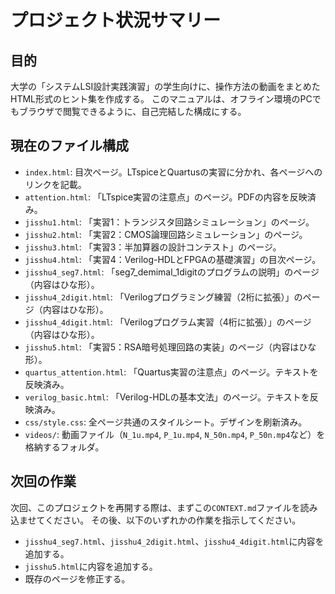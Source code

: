 # プロジェクト状況サマリー

## 目的
大学の「システムLSI設計実践演習」の学生向けに、操作方法の動画をまとめたHTML形式のヒント集を作成する。
このマニュアルは、オフライン環境のPCでもブラウザで閲覧できるように、自己完結した構成にする。

## 現在のファイル構成
- `index.html`: 目次ページ。LTspiceとQuartusの実習に分かれ、各ページへのリンクを記載。
- `attention.html`: 「LTspice実習の注意点」のページ。PDFの内容を反映済み。
- `jisshu1.html`: 「実習1：トランジスタ回路シミュレーション」のページ。
- `jisshu2.html`: 「実習2：CMOS論理回路シミュレーション」のページ。
- `jisshu3.html`: 「実習3：半加算器の設計コンテスト」のページ。
- `jisshu4.html`: 「実習4：Verilog-HDLとFPGAの基礎演習」の目次ページ。
- `jisshu4_seg7.html`: 「seg7_demimal_1digitのプログラムの説明」のページ（内容はひな形）。
- `jisshu4_2digit.html`: 「Verilogプログラミング練習（2桁に拡張）」のページ（内容はひな形）。
- `jisshu4_4digit.html`: 「Verilogプログラム実習（4桁に拡張）」のページ（内容はひな形）。
- `jisshu5.html`: 「実習5：RSA暗号処理回路の実装」のページ（内容はひな形）。
- `quartus_attention.html`: 「Quartus実習の注意点」のページ。テキストを反映済み。
- `verilog_basic.html`: 「Verilog-HDLの基本文法」のページ。テキストを反映済み。
- `css/style.css`: 全ページ共通のスタイルシート。デザインを刷新済み。
- `videos/`: 動画ファイル（`N_1u.mp4`, `P_1u.mp4`, `N_50n.mp4`, `P_50n.mp4`など）を格納するフォルダ。

## 次回の作業
次回、このプロジェクトを再開する際は、まずこの`CONTEXT.md`ファイルを読み込ませてください。
その後、以下のいずれかの作業を指示してください。

- `jisshu4_seg7.html`、`jisshu4_2digit.html`、`jisshu4_4digit.html`に内容を追加する。
- `jisshu5.html`に内容を追加する。
- 既存のページを修正する。
